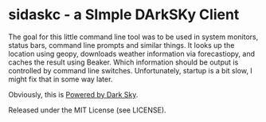 sidaskc - a SImple DArkSKy Client
=================================

The goal for this little command line tool was to be used in system monitors, status bars, command line prompts and similar things. It looks up the location using geopy, downloads weather information via forecastiopy, and caches the result using Beaker. Which information should be output is controlled by command line switches. Unfortunately, startup is a bit slow, I might fix that in some way later.

Obviously, this is [Powered by Dark Sky](https://darksky.net/poweredby/).

Released under the MIT License (see LICENSE).
